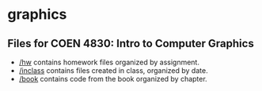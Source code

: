 # graphics
## Files for COEN 4830: Intro to Computer Graphics
- [/hw](hw) contains homework files organized by assignment.
- [/inclass](inclass) contains files created in class, organized by date.
- [/book](book) contains code from the book organized by chapter.
